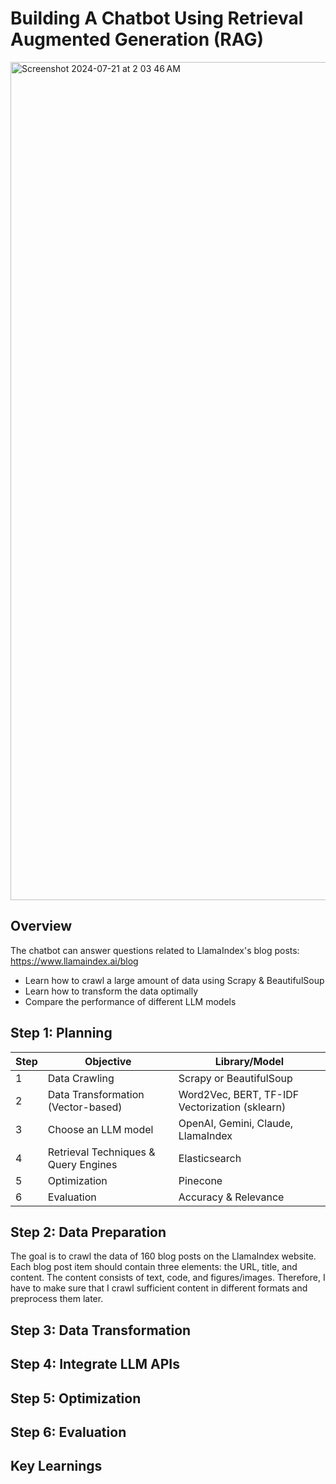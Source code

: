 # Building A Chatbot Using Retrieval Augmented Generation (RAG)
<img width="1341" alt="Screenshot 2024-07-21 at 2 03 46 AM" src="https://github.com/user-attachments/assets/75afce4b-470e-46cb-87bf-8685851173fd">

## Overview
The chatbot can answer questions related to LlamaIndex's blog posts: https://www.llamaindex.ai/blog
* Learn how to crawl a large amount of data using Scrapy & BeautifulSoup
* Learn how to transform the data optimally
* Compare the performance of different LLM models

## Step 1: Planning
| Step | Objective | Library/Model |
| --- | --- | --- |
| 1 | Data Crawling | Scrapy or BeautifulSoup |
| 2 | Data Transformation (Vector-based) | Word2Vec, BERT, TF-IDF Vectorization (sklearn) |
| 3 | Choose an LLM model | OpenAI, Gemini, Claude, LlamaIndex |
| 4 | Retrieval Techniques & Query Engines | Elasticsearch |
| 5 | Optimization | Pinecone |
| 6 | Evaluation | Accuracy & Relevance |

## Step 2: Data Preparation
The goal is to crawl the data of 160 blog posts on the LlamaIndex website. Each blog post item should contain three elements: the URL, title, and content. The content consists of text, code, and figures/images. Therefore, I have to make sure that I crawl sufficient content in different formats and preprocess them later.

## Step 3: Data Transformation

## Step 4: Integrate LLM APIs

## Step 5: Optimization

## Step 6: Evaluation

## Key Learnings
